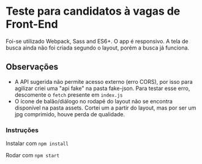 
# Teste para candidatos à vagas de Front-End
Foi-se utilizado Webpack, Sass and ES6+. O app é responsivo. A tela de busca ainda não foi criada segundo o layout, porém a busca já funciona.

## Observações

- A API sugerida não permite acesso externo (erro CORS), por isso para agilizar criei uma "api fake" na pasta fake-json. Para testar esse erro, descomente o `fetch` presente em `index.js`
- O ícone de balão/diálogo no rodapé do layout não se encontra disponível na pasta assets. Cortei um a partir do layout, mas por ser um jpg comprimido, houve perda de qualidade.

### Instruções

Instalar com `npm install`

Rodar com `npm start`